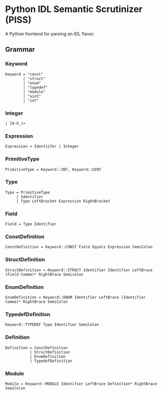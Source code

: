 # Python IDL Semantic Scrutinizer (PISS)

A Python frontend for parsing an IDL flavor.

## Grammar

### Keyword
```
Keyword = "const"
        | "struct"
        | "enum"
        | "typedef"
        | "module"
        | "uint"
        | "int"
```

### Integer
```
| [0-9_]+
```

### Expression
```
Expression = Identiifer | Integer
```

### PrimitiveType
```
PrimitiveType = Keyword::INT, Keyword::UINT
```

### Type
```
Type = PrimitiveType
     | Identifier
     | Type LeftBracket Expression RightBracket 
```

### Field
```
Field = Type Identifier
```

### ConstDefinition
```
ConstDefinition = Keyword::CONST Field Equals Expression SemiColon
```

### StructDefinition
```
StructDefinition = Keyword::STRUCT Identifier Identifier LeftBrace (Field Comma)* RightBrace Semicolon
```

### EnumDefinition
```
EnumDefinition = Keyword::ENUM Identifier LeftBrace (Identifier Comma)* RightBrace SemiColon
```

### TypedefDefinition
```
Keyword::TYPEDEF Type Identifier SemiColon
```

### Definition
```
Definition = ConstDefinition
           | StructDefinition
           | EnumDefinition
           | TypedefDefinition
```

### Module
```
Module = Keyword::MODULE Identifier LeftBrace Definition* RightBrace SemiColon
```